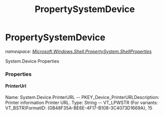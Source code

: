 ﻿---
title: PropertySystemDevice
---

# PropertySystemDevice
_namespace: [Microsoft.Windows.Shell.PropertySystem.ShellProperties](N-Microsoft.Windows.Shell.PropertySystem.ShellProperties.html)_

System.Device Properties



### Properties

#### PrinterUrl
Name: System.Device.PrinterURL -- PKEY_Device_PrinterURLDescription: Printer information Printer URL.
Type: String -- VT_LPWSTR (For variants: VT_BSTR)FormatID: {0B48F35A-BE6E-4F17-B108-3C4073D1669A}, 15

